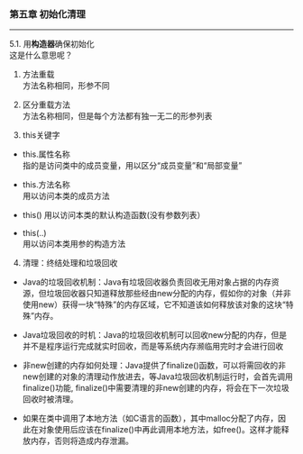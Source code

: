 ### 第五章   初始化清理 ###
--------------------------
5.1. 用**构造器**确保初始化  
这是什么意思呢？


1. 方法重载  
方法名称相同，形参不同


2. 区分重载方法  
方法名称相同，但是每个方法都有独一无二的形参列表

3. this关键字  
* this.属性名称  
指的是访问类中的成员变量，用以区分“成员变量”和“局部变量”  

* this.方法名称  
用以访问本类的成员方法

* this()
用以访问本类的默认构造函数(没有参数列表）

* this(..)  
用以访问本类用参的构造方法


4. 清理：终结处理和垃圾回收  
* Java的垃圾回收机制：Java有垃圾回收器负责回收无用对象占据的内存资源，但垃圾回收器只知道释放那些经由new分配的内存，假如你的对象（并非使用new）获得一块“特殊”的内存区域，它不知道该如何释放该对象的这块“特殊”内存。

* Java垃圾回收的时机：Java的垃圾回收机制可以回收new分配的内存，但是并不是程序运行完成就实时回收，而是等系统内存濒临用完时才会进行回收  

* 非new创建的内存如何处理：Java提供了finalize()函数，可以将需回收的非new创建的对象的清理动作放进去，等Java垃圾回收机制运行时，会首先调用finalize()功能, finalize()中需要清理的非new创建的内存，将会在下一次垃圾回收时被清理。

* 如果在类中调用了本地方法（如C语言的函数），其中malloc分配了内存，因此在对象使用后应该在finalize()中再此调用本地方法，如free()。这样才能释放内存，否则将造成内存泄漏。


 



